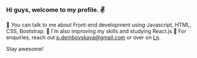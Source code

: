 ### Hi guys, welcome to my profile. :v: 

:small_red_triangle_down: You can talk to me about Front-end development using Javascript, HTML, CSS, Bootstrap.
:small_red_triangle_down: I'm also improving my skills and studying React.js 
:small_red_triangle_down:  For enquiries, reach out p.dembovskaya@gmail.com or over on [Ln](https://www.linkedin.com/in/polinad/).

Stay awesome! 

